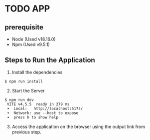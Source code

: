 # TODO APP


## prerequisite
- Node (Used v18.16.0)
- Npm (Used v9.5.1)

## Steps to Run the Application
1. Install the dependencies
```
$ npm run install
```
2. Start the Server
```
$ npm run dev
 VITE v4.5.5  ready in 279 ms
 ➜  Local:   http://localhost:5173/  
 ➜  Network: use --host to expose
 ➜  press h to show help
```
3. Access the application on the browser using the output link from previous step.